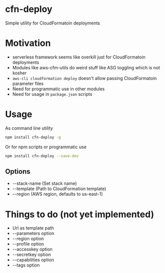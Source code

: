 # cfn-deploy

Simple utility for CloudFormatoin deployments

# Motivation
- serverless framework seems like overkill just for CloudFormatoin deployments
- Modules like aws-cfm-utils do weird stuff like ASG toggling which is not kosher
- `aws-cli cloudformation deploy` doesn't allow passing CloudFormatoin parameter files
- Need for programmatic use in other modules
- Need for usage in `package.json` scripts


# Usage

As command line utility

```bash
npm install cfn-deploy -g
```

Or for npm scripts or programmatic use

```bash
npm install cfn-deploy --save-dev
```


## Options
- --stack-name (Set stack name)
- --template (Path to CloudFormation template)
- --region (AWS region, defaults to us-east-1)


# Things to do (not yet implemented)

- Url as template path
- --parameters option
- --region option
- --profile option
- --accesskey option
- --secretkey option
- --capabilities option
- --tags option

